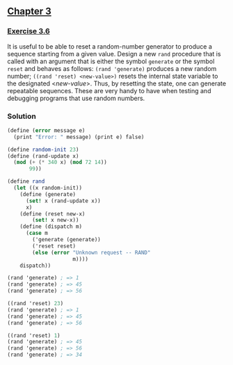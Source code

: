 ## [Chapter 3](../index.md#3-Modularity-Objects-and-State)

### [Exercise 3.6](https://mitpress.mit.edu/sites/default/files/sicp/full-text/book/book-Z-H-20.html#%_thm_3.6)

It is useful to be able to reset a random-number generator to produce a sequence starting from a given value. Design a new `rand` procedure that is called with an argument that is either the symbol `generate` or the symbol `reset` and behaves as follows: `(rand 'generate)` produces a new random number; `((rand 'reset) <new-value>)` resets the internal state variable to the designated <_new-value_>. Thus, by resetting the state, one can generate repeatable sequences. These are very handy to have when testing and debugging programs that use random numbers.

### Solution

```scheme
(define (error message e)
  (print "Error: " message) (print e) false)

(define random-init 23)
(define (rand-update x)
  (mod (+ (* 340 x) (mod 72 14))
       99))
```
```scheme
(define rand
  (let ((x random-init))
    (define (generate)
      (set! x (rand-update x))
      x)
    (define (reset new-x)
        (set! x new-x))
    (define (dispatch m)
      (case m
        ('generate (generate))
        ('reset reset)
        (else (error "Unknown request -- RAND"
                     m))))
    dispatch))

(rand 'generate) ; => 1
(rand 'generate) ; => 45
(rand 'generate) ; => 56

((rand 'reset) 23)
(rand 'generate) ; => 1
(rand 'generate) ; => 45
(rand 'generate) ; => 56

((rand 'reset) 1)
(rand 'generate) ; => 45
(rand 'generate) ; => 56
(rand 'generate) ; => 34
```

